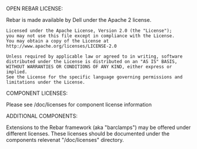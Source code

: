OPEN REBAR LICENSE:

Rebar is made available by Dell under the Apache 2 license.

    Licensed under the Apache License, Version 2.0 (the "License");
    you may not use this file except in compliance with the License.
    You may obtain a copy of the License at http://www.apache.org/licenses/LICENSE-2.0    
    
    Unless required by applicable law or agreed to in writing, software
    distributed under the License is distributed on an "AS IS" BASIS,
    WITHOUT WARRANTIES OR CONDITIONS OF ANY KIND, either express or implied.
    See the License for the specific language governing permissions and
    limitations under the License.

COMPONENT LICENSES:

Please see /doc/licenses for component license information

ADDITIONAL COMPONENTS:

Extensions to the Rebar framework (aka "barclamps") may be offered under different licenses.  These licenses should be documented under the components relevenat "/doc/licenses" directory.